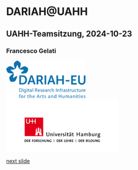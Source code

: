 # DARIAH@UAHH
## UAHH-Teamsitzung, 2024-10-23
### Francesco Gelati

<a href="https://www.dariah.eu/"><img src="media/dariah.png" alt="LOGO DARIAH" height="100px"/></a><a href="https://www.uni-hamburg.de/"><img src="media/uhh.png" alt="LOGO UHH" height="140px"/></a>

[next slide](02.md)

